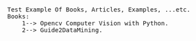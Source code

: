 <pre>
Test Example Of Books, Articles, Examples, ...etc.
Books:
	1--> Opencv Computer Vision with Python.
	2--> Guide2DataMining.
</pre>
